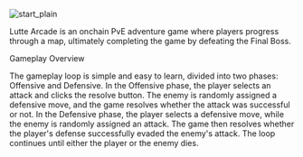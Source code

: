 
![start_plain](https://github.com/user-attachments/assets/a5685008-02fa-43db-a0e1-7f2bcb987953)

Lutte Arcade is an onchain PvE adventure game where players progress through a map, ultimately completing the game by defeating the Final Boss.

Gameplay Overview

The gameplay loop is simple and easy to learn, divided into two phases: Offensive and Defensive.
In the Offensive phase, the player selects an attack and clicks the resolve button. The enemy is randomly assigned a defensive move, and the game resolves whether the attack was successful or not.
In the Defensive phase, the player selects a defensive move, while the enemy is randomly assigned an attack. The game then resolves whether the player's defense successfully evaded the enemy's attack.
The loop continues until either the player or the enemy dies.
